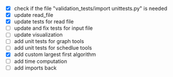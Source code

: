- [x] check if the file "validation_tests/import unittests.py" is needed
- [x] update read_file
- [x] update tests for read file
- [ ] update and fix tests for input file
- [ ] update visualization
- [ ] add unit tests for graph tools
- [ ] add unit tests for schedlue tools
- [x] add custom largest first algorithm
- [ ] add time computation
- [ ] add imports back